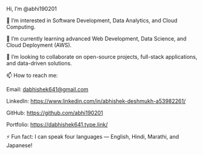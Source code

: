  Hi, I’m @abhi190201

👀 I’m interested in Software Development, Data Analytics, and Cloud Computing.

🌱 I’m currently learning advanced Web Development, Data Science, and Cloud Deployment (AWS).

💞️ I’m looking to collaborate on open-source projects, full-stack applications, and data-driven solutions.

📫 How to reach me:

Email: dabhishek641@gmail.com 

LinkedIn: https://www.linkedin.com/in/abhishek-deshmukh-a53982261/ 

GitHub: https://github.com/abhi190201 

Portfolio: https://dabhishek641.type.link/

⚡ Fun fact: I can speak four languages — English, Hindi, Marathi, and Japanese!
